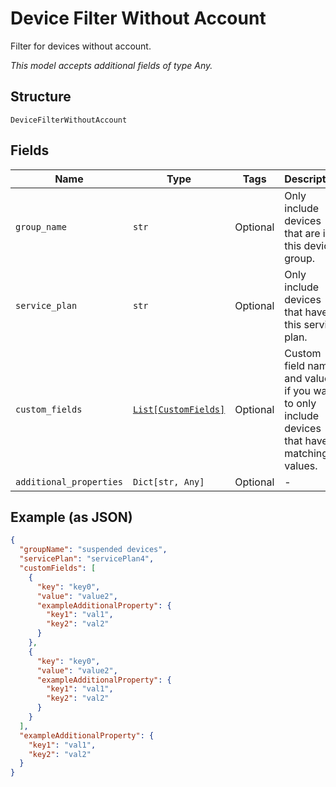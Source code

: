 
# Device Filter Without Account

Filter for devices without account.

*This model accepts additional fields of type Any.*

## Structure

`DeviceFilterWithoutAccount`

## Fields

| Name | Type | Tags | Description |
|  --- | --- | --- | --- |
| `group_name` | `str` | Optional | Only include devices that are in this device group. |
| `service_plan` | `str` | Optional | Only include devices that have this service plan. |
| `custom_fields` | [`List[CustomFields]`](../../doc/models/custom-fields.md) | Optional | Custom field names and values, if you want to only include devices that have matching values. |
| `additional_properties` | `Dict[str, Any]` | Optional | - |

## Example (as JSON)

```json
{
  "groupName": "suspended devices",
  "servicePlan": "servicePlan4",
  "customFields": [
    {
      "key": "key0",
      "value": "value2",
      "exampleAdditionalProperty": {
        "key1": "val1",
        "key2": "val2"
      }
    },
    {
      "key": "key0",
      "value": "value2",
      "exampleAdditionalProperty": {
        "key1": "val1",
        "key2": "val2"
      }
    }
  ],
  "exampleAdditionalProperty": {
    "key1": "val1",
    "key2": "val2"
  }
}
```

